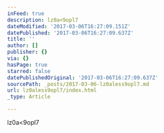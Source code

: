 ```yaml
---
inFeed: true
description: lz0a<9opl7
dateModified: '2017-03-06T16:27:09.151Z'
datePublished: '2017-03-06T16:27:09.637Z'
title: ''
author: []
publisher: {}
via: {}
hasPage: true
starred: false
datePublishedOriginal: '2017-03-06T16:27:09.637Z'
sourcePath: _posts/2017-03-06-lz0aless9opl7.md
url: lz0aless9opl7/index.html
_type: Article

---
```

lz0a<9opl7